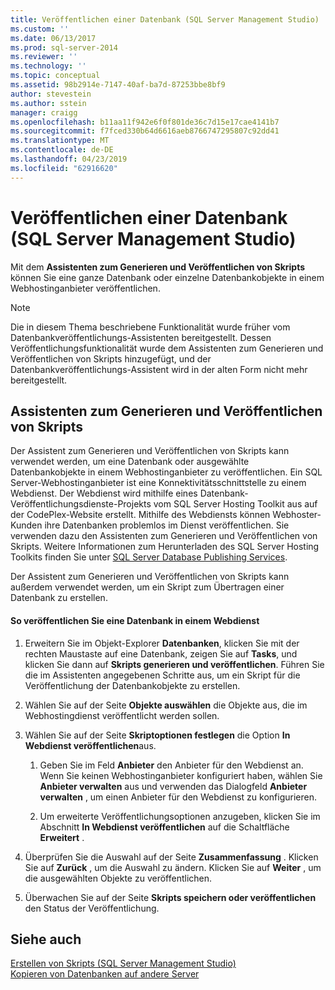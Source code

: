 ```yaml
---
title: Veröffentlichen einer Datenbank (SQL Server Management Studio) | Microsoft-Dokumentation
ms.custom: ''
ms.date: 06/13/2017
ms.prod: sql-server-2014
ms.reviewer: ''
ms.technology: ''
ms.topic: conceptual
ms.assetid: 98b2914e-7147-40af-ba7d-87253bbe8bf9
author: stevestein
ms.author: sstein
manager: craigg
ms.openlocfilehash: b11aa11f942e6f0f801de36c7d15e17cae4141b7
ms.sourcegitcommit: f7fced330b64d6616aeb8766747295807c92dd41
ms.translationtype: MT
ms.contentlocale: de-DE
ms.lasthandoff: 04/23/2019
ms.locfileid: "62916620"
---
```

# <a name="publish-a-database-sql-server-management-studio"></a>Veröffentlichen einer Datenbank (SQL Server Management Studio)
  Mit dem **Assistenten zum Generieren und Veröffentlichen von Skripts** können Sie eine ganze Datenbank oder einzelne Datenbankobjekte in einem Webhostinganbieter veröffentlichen.  
  
> [!NOTE]  
>  Die in diesem Thema beschriebene Funktionalität wurde früher vom Datenbankveröffentlichungs-Assistenten bereitgestellt. Dessen Veröffentlichungsfunktionalität wurde dem Assistenten zum Generieren und Veröffentlichen von Skripts hinzugefügt, und der Datenbankveröffentlichungs-Assistent wird in der alten Form nicht mehr bereitgestellt.  
  
## <a name="generate-and-publish-scripts-wizard"></a>Assistenten zum Generieren und Veröffentlichen von Skripts  
 Der Assistent zum Generieren und Veröffentlichen von Skripts kann verwendet werden, um eine Datenbank oder ausgewählte Datenbankobjekte in einem Webhostinganbieter zu veröffentlichen. Ein SQL Server-Webhostinganbieter ist eine Konnektivitätsschnittstelle zu einem Webdienst. Der Webdienst wird mithilfe eines Datenbank-Veröffentlichungsdienste-Projekts vom SQL Server Hosting Toolkit aus auf der CodePlex-Website erstellt. Mithilfe des Webdiensts können Webhoster-Kunden ihre Datenbanken problemlos im Dienst veröffentlichen. Sie verwenden dazu den Assistenten zum Generieren und Veröffentlichen von Skripts. Weitere Informationen zum Herunterladen des SQL Server Hosting Toolkits finden Sie unter [SQL Server Database Publishing Services](https://go.microsoft.com/fwlink/?LinkId=142025).  
  
 Der Assistent zum Generieren und Veröffentlichen von Skripts kann außerdem verwendet werden, um ein Skript zum Übertragen einer Datenbank zu erstellen.  
  
#### <a name="to-publish-a-database-to-a-web-service"></a>So veröffentlichen Sie eine Datenbank in einem Webdienst  
  
1.  Erweitern Sie im Objekt-Explorer **Datenbanken**, klicken Sie mit der rechten Maustaste auf eine Datenbank, zeigen Sie auf **Tasks**, und klicken Sie dann auf **Skripts generieren und veröffentlichen**. Führen Sie die im Assistenten angegebenen Schritte aus, um ein Skript für die Veröffentlichung der Datenbankobjekte zu erstellen.  
  
2.  Wählen Sie auf der Seite **Objekte auswählen** die Objekte aus, die im Webhostingdienst veröffentlicht werden sollen.  
  
3.  Wählen Sie auf der Seite **Skriptoptionen festlegen** die Option **In Webdienst veröffentlichen**aus.  
  
    1.  Geben Sie im Feld **Anbieter** den Anbieter für den Webdienst an. Wenn Sie keinen Webhostinganbieter konfiguriert haben, wählen Sie **Anbieter verwalten** aus und verwenden das Dialogfeld **Anbieter verwalten** , um einen Anbieter für den Webdienst zu konfigurieren.  
  
    2.  Um erweiterte Veröffentlichungsoptionen anzugeben, klicken Sie im Abschnitt **In Webdienst veröffentlichen** auf die Schaltfläche **Erweitert** .  
  
4.  Überprüfen Sie die Auswahl auf der Seite **Zusammenfassung** . Klicken Sie auf **Zurück** , um die Auswahl zu ändern. Klicken Sie auf **Weiter** , um die ausgewählten Objekte zu veröffentlichen.  
  
5.  Überwachen Sie auf der Seite **Skripts speichern oder veröffentlichen** den Status der Veröffentlichung.  
  
## <a name="see-also"></a>Siehe auch  
 [Erstellen von Skripts &#40;SQL Server Management Studio&#41;](../scripting/generate-scripts-sql-server-management-studio.md)   
 [Kopieren von Datenbanken auf andere Server](copy-databases-to-other-servers.md)  
  
  
